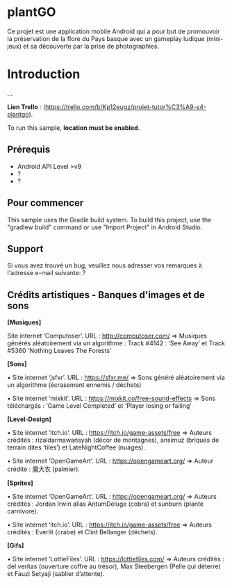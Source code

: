 plantGO
================

Ce projet est une application mobile Android qui a pour but de promouvoir la préservation de la flore du Pays basque avec un gameplay ludique (mini-jeux) et sa découverte par la prise de photographies.


Introduction
============

...


**Lien Trello** : 
(https://trello.com/b/Kp12eugz/projet-tutor%C3%A9-s4-plantgo).

To run this sample, **location must be enabled**.


Prérequis
--------------

- Android API Level >v9
- ?
- ?

Pour commencer
---------------

This sample uses the Gradle build system. To build this project, use the
"gradlew build" command or use "Import Project" in Android Studio.

Support
-------

Si vous avez trouvé un bug, veuillez nous adresser vos remarques à l'adresse e-mail suivante:
?


Crédits artistiques - Banques d'images et de sons
-------

**[Musiques]**

Site internet ‘Computoser’. URL : http://computoser.com/
⇒ Musiques générés aléatoirement via un algorithme : Track #4142 : ‘See Away’ et Track #5360 ‘Nothing Leaves The Forests'


**[Sons]**

   • Site internet ‘jsfxr’. URL : https://sfxr.me/
⇒ Sons généré aléatoirement via un algorithme (écrasement ennemis / déchets)

   • Site internet ‘mixkit‘. URL : https://mixkit.co/free-sound-effects
=> Sons téléchargés : ‘Game Level Completed’ et ‘Player losing or failing’


**[Level-Design]**

   • Site internet ‘itch.io’. URL : https://itch.io/game-assets/free
⇒ Auteurs crédités : rizaldarmawansyah (décor de montagnes), ansimuz (briques de terrain dites ‘tiles’) et LateNightCoffee (nuages).
    
   • Site internet ‘OpenGameArt’. URL : https://opengameart.org/
⇒ Auteur crédité : 魔大农 (palmier). 


**[Sprites]**

   • Site internet ‘OpenGameArt’. URL : https://opengameart.org/
⇒ Auteurs crédités : Jordan Irwin alias AntumDeluge (cobra) et sunburn (plante carnivore).
  
   • Site internet ‘itch.io’. URL : https://itch.io/game-assets/free
⇒ Auteurs crédités : Everlit (crabe) et Clint Bellanger (déchets).


**[Gifs]**

   • Site internet ‘LottieFiles’. URL : https://lottiefiles.com/
⇒ Auteurs crédités : del veritas (ouverture coffre au trésor), Max Steebergen (Pelle qui déterre) et Fauzi Setyaji (sablier d’attente).

